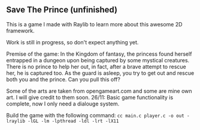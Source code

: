 ## Save The Prince (unfinished)

This is a game I made with Raylib to learn more about this awesome 2D framework.

Work is still in progress, so don't expect anything yet.

Premise of the game: In the Kingdom of fantasy, the princess found herself entrapped in a dungeon upon being captured by some mystical creatures.
There is no prince to help her out, in fact, after a brave attempt to rescue her, he is captured too. As the guard is asleep, you try to get out and rescue both you and the prince. Can you pull this off? 

Some of the arts are taken from opengameart.com and some are mine own art. I will give credit to them soon.
26/11: Basic game functionality is complete, now I only need a dialouge system.

Build the game with the following command:
`cc main.c player.c -o out -lraylib -lGL -lm -lpthread -ldl -lrt -lX11`
